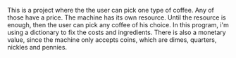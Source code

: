 This is a project where the the user can pick one type of coffee. Any of those have a price. The machine has its own resource. Until the resource is enough, then the user can pick any coffee of his choice. In this program, i'm using a dictionary to fix the costs and ingredients. There is also a monetary value, since the machine only accepts coins, which are dimes, quarters, nickles and pennies.
